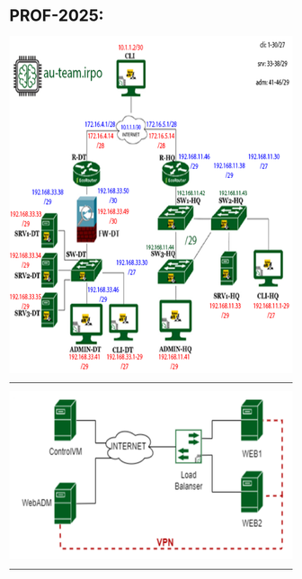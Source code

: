 # PROF-2025:
<img src="https://raw.githubusercontent.com/delmimalta/sprof25/refs/heads/main/bscheme.png" width="800" height="600">

---

<img src="https://raw.githubusercontent.com/delmimalta/sprof25/refs/heads/main/gscheme.png" width="600" height="300">

---